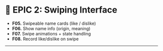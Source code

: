 # 🎴 EPIC 2: Swiping Interface

- **F05.** Swipeable name cards (like / dislike)  
- **F06.** Show name info (origin, meaning)  
- **F07.** Swipe animations + state handling  
- **F08.** Record like/dislike on swipe  

---
